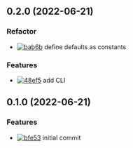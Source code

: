 ## 0.2.0 (2022-06-21)

### Refactor

- [![bab6b](https://img.shields.io/badge/-bab6b-%23121011.svg?style=flat-square&logo=github&logoColor=white)](https://github.com/brianburwell11/prettier-json/commit/bab6bb92809d72f176ce4ed9184a84575da80871) define defaults as constants

### Features

- [![48ef5](https://img.shields.io/badge/-48ef5-%23121011.svg?style=flat-square&logo=github&logoColor=white)](https://github.com/brianburwell11/prettier-json/commit/48ef554c75371f72d26724eb19166bf3533ca2b2) add CLI

## 0.1.0 (2022-06-21)

### Features

- [![bfe53](https://img.shields.io/badge/-bfe53-%23121011.svg?style=flat-square&logo=github&logoColor=white)](https://github.com/brianburwell11/prettier-json/commit/bfe5300f6a2432948182c9ec14134b6de4d85f6d) initial commit
